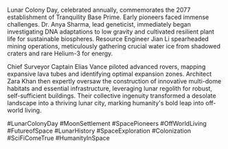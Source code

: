Lunar Colony Day, celebrated annually, commemorates the 2077 establishment of Tranquility Base Prime. Early pioneers faced immense challenges. Dr. Anya Sharma, lead geneticist, immediately began investigating DNA adaptations to low gravity and cultivated resilient plant life for sustainable biospheres. Resource Engineer Jian Li spearheaded mining operations, meticulously gathering crucial water ice from shadowed craters and rare Helium-3 for energy.

Chief Surveyor Captain Elias Vance piloted advanced rovers, mapping expansive lava tubes and identifying optimal expansion zones. Architect Zara Khan then expertly oversaw the construction of innovative multi-dome habitats and essential infrastructure, leveraging lunar regolith for robust, self-sufficient buildings. Their collective ingenuity transformed a desolate landscape into a thriving lunar city, marking humanity's bold leap into off-world living.

#LunarColonyDay #MoonSettlement #SpacePioneers #OffWorldLiving #FutureofSpace #LunarHistory #SpaceExploration #Colonization #SciFiComeTrue #HumanityInSpace